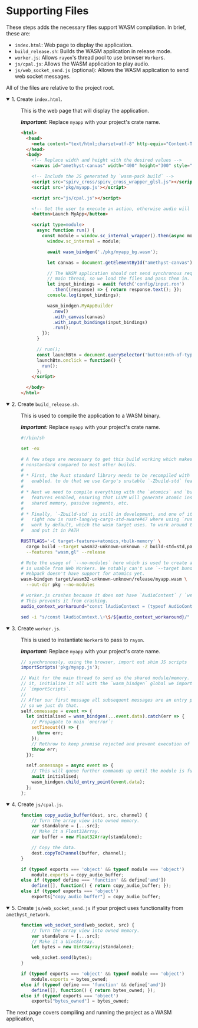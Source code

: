 # Supporting Files

These steps adds the necessary files support WASM compilation. In brief, these are:

* `index.html`: Web page to display the application.
* `build_release.sh`: Builds the WASM application in release mode.
* `worker.js`: Allows `rayon`'s thread pool to use browser `Worker`s.
* `js/cpal.js`: Allows the WASM application to play audio.
* `js/web_socket_send.js` (optional): Allows the WASM application to send web socket messages.

All of the files are relative to the project root.

<details open>

<summary>1. Create <code>index.html</code>.</summary>

<div style="padding-left: 40px;">

This is the web page that will display the application.

***Important:*** Replace `myapp` with your project's crate name.

```html
<html>
  <head>
    <meta content="text/html;charset=utf-8" http-equiv="Content-Type"/>
  </head>
  <body>
    <!-- Replace width and height with the desired values -->
    <canvas id="amethyst-canvas" width="400" height="300" style="background: #ddddff;"></canvas><br />

    <!-- Include the JS generated by `wasm-pack build` -->
    <script src="spirv_cross/spirv_cross_wrapper_glsl.js"></script>
    <script src='pkg/myapp.js'></script>

    <script src="js/cpal.js"></script>

    <!-- Get the user to execute an action, otherwise audio will not play. -->
    <button>Launch MyApp</button>

    <script type=module>
      async function run() {
        const module = window.sc_internal_wrapper().then(async module => {
          window.sc_internal = module;

          await wasm_bindgen('./pkg/myapp_bg.wasm');

          let canvas = document.getElementById("amethyst-canvas");

          // The WASM application should not send synchronous requests on the
          // main thread, so we load the files and pass them in.
          let input_bindings = await fetch('config/input.ron')
            .then((response) => { return response.text(); });
          console.log(input_bindings);

          wasm_bindgen.MyAppBuilder
            .new()
            .with_canvas(canvas)
            .with_input_bindings(input_bindings)
            .run();
        });
      }

      // run();
      const launchBtn = document.querySelector('button:nth-of-type(1)');
      launchBtn.onclick = function() {
        run();
      };
    </script>

  </body>
</html>
```

</div>

</details>

<details open>

<summary>2. Create <code>build_release.sh</code>.</summary>

<div style="padding-left: 40px;">

This is used to compile the application to a WASM binary.

***Important:*** Replace `myapp` with your project's crate name.

```bash
#!/bin/sh

set -ex

# A few steps are necessary to get this build working which makes it slightly
# nonstandard compared to most other builds.
#
# * First, the Rust standard library needs to be recompiled with atomics
#   enabled. to do that we use Cargo's unstable `-Zbuild-std` feature.
#
# * Next we need to compile everything with the `atomics` and `bulk-memory`
#   features enabled, ensuring that LLVM will generate atomic instructions,
#   shared memory, passive segments, etc.
#
# * Finally, `-Zbuild-std` is still in development, and one of its downsides
#   right now is rust-lang/wg-cargo-std-aware#47 where using `rust-lld` doesn't
#   work by default, which the wasm target uses. To work around that we find it
#   and put it in PATH

RUSTFLAGS='-C target-feature=+atomics,+bulk-memory' \
  cargo build --target wasm32-unknown-unknown -Z build-std=std,panic_abort \
  --features "wasm,gl" --release

# Note the usage of `--no-modules` here which is used to create an output which
# is usable from Web Workers. We notably can't use `--target bundler` since
# Webpack doesn't have support for atomics yet.
wasm-bindgen target/wasm32-unknown-unknown/release/myapp.wasm \
  --out-dir pkg --no-modules

# worker.js crashes because it does not have `AudioContext` / `webkitAudioContext` in scope.
# This prevents it from crashing.
audio_context_workaround="const lAudioContext = (typeof AudioContext !== 'undefined' ? AudioContext : typeof webkitAudioContext !== 'undefined' ? webkitAudioContext : null)"

sed -i "s/const lAudioContext.\+\$/${audio_context_workaround}/" 'pkg/myapp.js'
```

</div>

</details>

<details open>

<summary>3. Create <code>worker.js</code>.</summary>

<div style="padding-left: 40px;">

This is used to instantiate `Worker`s to pass to `rayon`.

***Important:*** Replace `myapp` with your project's crate name.

```js
// synchronously, using the browser, import out shim JS scripts
importScripts('pkg/myapp.js');

// Wait for the main thread to send us the shared module/memory. Once we've got
// it, initialize it all with the `wasm_bindgen` global we imported via
// `importScripts`.
//
// After our first message all subsequent messages are an entry point to run,
// so we just do that.
self.onmessage = event => {
  let initialised = wasm_bindgen(...event.data).catch(err => {
    // Propagate to main `onerror`:
    setTimeout(() => {
      throw err;
    });
    // Rethrow to keep promise rejected and prevent execution of further commands:
    throw err;
  });

  self.onmessage = async event => {
    // This will queue further commands up until the module is fully initialised:
    await initialised;
    wasm_bindgen.child_entry_point(event.data);
  };
};
```

</div>

</details>

<details open>

<summary>4. Create <code>js/cpal.js</code>.</summary>

<div style="padding-left: 40px;">

```js
function copy_audio_buffer(dest, src, channel) {
    // Turn the array view into owned memory.
    var standalone = [...src];
    // Make it a Float32Array.
    var buffer = new Float32Array(standalone);

    // Copy the data.
    dest.copyToChannel(buffer, channel);
}

if (typeof exports === 'object' && typeof module === 'object')
    module.exports = copy_audio_buffer;
else if (typeof define === 'function' && define['amd'])
    define([], function() { return copy_audio_buffer; });
else if (typeof exports === 'object')
    exports["copy_audio_buffer"] = copy_audio_buffer;
```

</div>

</details>

<details open>

<summary>5. Create <code>js/web_socket_send.js</code> if your project uses functionality from <code>amethyst_network</code>.</summary>

<div style="padding-left: 40px;">

```js
function web_socket_send(web_socket, src) {
    // Turn the array view into owned memory.
    var standalone = [...src];
    // Make it a Uint8Array.
    let bytes = new Uint8Array(standalone);

    web_socket.send(bytes);
}

if (typeof exports === 'object' && typeof module === 'object')
    module.exports = bytes_owned;
else if (typeof define === 'function' && define['amd'])
    define([], function() { return bytes_owned; });
else if (typeof exports === 'object')
    exports["bytes_owned"] = bytes_owned;
```

</div>

</details>

The next page covers compiling and running the project as a WASM application,

